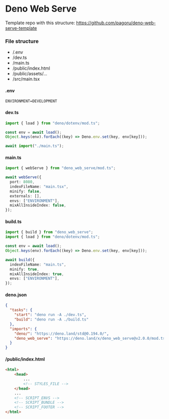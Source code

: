 # Deno Web Serve

Template repo with this structure:
https://github.com/pagoru/deno-web-serve-template

### File structure

- /.env
- /dev.ts
- /main.ts
- /public/index.html
- /public/assets/...
- /src/main.tsx

#### .env

```env
ENVIRONMENT=DEVELOPMENT
```

#### dev.ts

```ts
import { load } from "deno/dotenv/mod.ts";

const env = await load();
Object.keys(env).forEach((key) => Deno.env.set(key, env[key]));

await import("./main.ts");
```

#### main.ts

```ts
import { webServe } from "deno_web_serve/mod.ts";

await webServe({
  port: 8080,
  indexFileName: "main.tsx",
  minify: false,
  externals: [],
  envs: ["ENVIRONMENT"],
  mixAllInsideIndex: false,
});
```

#### build.ts

```ts
import { build } from "deno_web_serve";
import { load } from "deno/dotenv/mod.ts";

const env = await load();
Object.keys(env).forEach((key) => Deno.env.set(key, env[key]));

await build({
  indexFileName: "main.ts",
  minify: true,
  mixAllInsideIndex: true,
  envs: ["ENVIRONMENT"],
});
```

#### deno.json

```json
{
  "tasks": {
    "start": "deno run -A ./dev.ts",
    "build": "deno run -A ./build.ts"
  },
  "imports": {
    "deno/": "https://deno.land/std@0.194.0/",
    "deno_web_serve": "https://deno.land/x/deno_web_serve@v2.0.0/mod.ts"
  }
}
```

#### /public/index.html

```html
<html>
    <head>
        ...
        <!-- STYLES_FILE -->
    </head>
    ...
    <!-- SCRIPT_ENVS -->
    <!-- SCRIPT_BUNDLE -->
    <!-- SCRIPT_FOOTER -->
</html>
```
